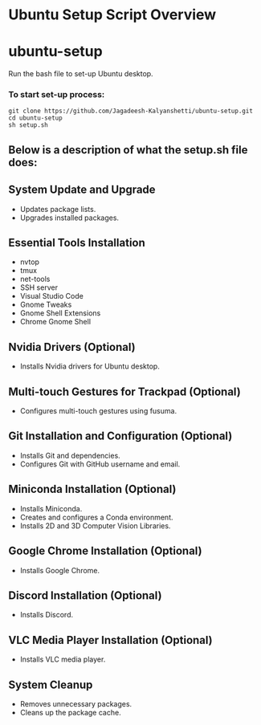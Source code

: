 # Ubuntu Setup Script Overview

# ubuntu-setup

Run the bash file to set-up Ubuntu desktop.

### To start set-up process:

```
git clone https://github.com/Jagadeesh-Kalyanshetti/ubuntu-setup.git    
cd ubuntu-setup    
sh setup.sh
```

## Below is a description of what the setup.sh file does:
## System Update and Upgrade
- Updates package lists.
- Upgrades installed packages.

## Essential Tools Installation
- nvtop
- tmux
- net-tools
- SSH server
- Visual Studio Code
- Gnome Tweaks
- Gnome Shell Extensions
- Chrome Gnome Shell

## Nvidia Drivers (Optional)
- Installs Nvidia drivers for Ubuntu desktop.

## Multi-touch Gestures for Trackpad (Optional)
- Configures multi-touch gestures using fusuma.

## Git Installation and Configuration (Optional)
- Installs Git and dependencies.
- Configures Git with GitHub username and email.

## Miniconda Installation (Optional)
- Installs Miniconda.
- Creates and configures a Conda environment.
- Installs 2D and 3D Computer Vision Libraries.

## Google Chrome Installation (Optional)
- Installs Google Chrome.

## Discord Installation (Optional)
- Installs Discord.

## VLC Media Player Installation (Optional)
- Installs VLC media player.

## System Cleanup
- Removes unnecessary packages.
- Cleans up the package cache.
